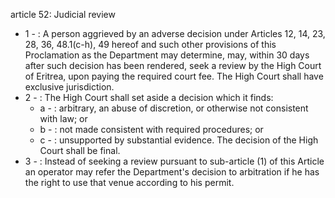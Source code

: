 article 52: Judicial review

<ul>
			<li>1 - : A person aggrieved by an adverse decision under Articles 12, 14, 23, 28, 36, 48.1(c-h), 49 hereof and such other provisions of this Proclamation as the Department may determine, may, within 30 days after such decision has been rendered, seek a review by the High Court of Eritrea, upon paying the required court fee. The High Court shall have exclusive jurisdiction.<ul>
			</ul></li>			<li>2 - : The High Court shall set aside a decision which it finds:<ul>
						<li>a - : arbitrary, an abuse of discretion, or otherwise not consistent with law; or<ul>
						</ul></li>						<li>b - : not made consistent with required procedures; or<ul>
						</ul></li>						<li>c - : unsupported by substantial evidence. The decision of the High Court shall be final.<ul>
						</ul></li>			</ul></li>			<li>3 - : Instead of seeking a review pursuant to sub-article (1) of this Article an operator may refer the Department&#39;s decision to arbitration if he has the right to use that venue according to his permit.<ul>
			</ul></li></ul>